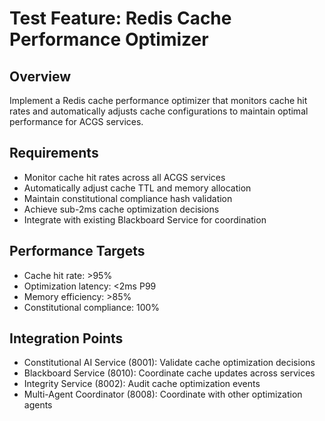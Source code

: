 # Test Feature: Redis Cache Performance Optimizer

## Overview
Implement a Redis cache performance optimizer that monitors cache hit rates and automatically adjusts cache configurations to maintain optimal performance for ACGS services.

## Requirements
- Monitor cache hit rates across all ACGS services
- Automatically adjust cache TTL and memory allocation
- Maintain constitutional compliance hash validation
- Achieve sub-2ms cache optimization decisions
- Integrate with existing Blackboard Service for coordination

## Performance Targets
- Cache hit rate: >95%
- Optimization latency: <2ms P99
- Memory efficiency: >85%
- Constitutional compliance: 100%

## Integration Points
- Constitutional AI Service (8001): Validate cache optimization decisions
- Blackboard Service (8010): Coordinate cache updates across services
- Integrity Service (8002): Audit cache optimization events
- Multi-Agent Coordinator (8008): Coordinate with other optimization agents